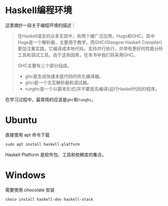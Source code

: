 
# Haskell编程环境

这里摘抄一段关于编程环境的描述：
> 在Haskell语言的众多实现中，有两个被广泛应用，Hugs和GHC。其中Hugs是一个解析器，主要用于教学。而GHC(Glasgow Haskell Compiler)更加注重实践，它编译成本地代码，支持并行执行，并带有更好的性能分析工具和调试工具。由于这些因素，在本书中我们将采用GHC。
>
>GHC主要有三个部分组成。
> - ghc是生成快速本底代码的优化编译器。
> - ghci是一个交互解析器和调试器。
> - runghc是一个以脚本形式(并不要首先编译)运行Haskell代码的程序。

在学习过程中，最常用的应该是`ghc`和`runghc`。

# Ubuntu

直接使用 apt 命令下载
```sh
sudo apt install haskell-platform
```
Haskell Platform 是软件包、工具和依赖库的集合。

# Windows

需要使用 chocolate 安装
```sh
choco install haskell-dev haskell-stack
```